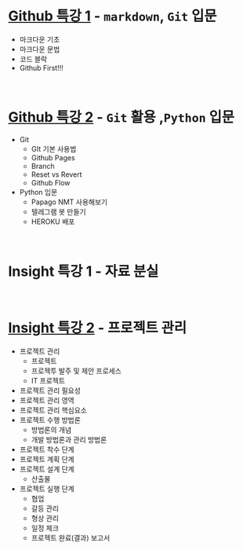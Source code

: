 # [Github 특강 1](./Github%20특강%201.md) - ```markdown```, ```Git``` 입문

- 마크다운 기초
- 마크다운 문법
- 코드 블락
- Github First!!!

<br>

# [Github 특강 2](./Github%20특강%202.md) - ```Git``` 활용 ,```Python``` 입문

- Git
  - GIt 기본 사용법
  - Github Pages
  - Branch
  - Reset vs Revert
  - Github Flow
- Python 입문
  - Papago NMT 사용해보기
  - 텔레그램 봇 만들기
  - HEROKU 배포

<br>

# Insight 특강 1 - 자료 분실

<br>

# [Insight 특강 2](./Insight%20특강%202.md) - 프로젝트 관리

- 프로젝트 관리
  - 프로젝트
  - 프로젝투 발주 및 제안 프로세스
  - IT 프로젝트
- 프로젝트 관리 필요성
- 프로젝트 관리 영역
- 프로젝트 관리 핵심요소
- 프로젝트 수행 방법론
  - 방법론의 개념
  - 개발 방법론과 관리 방법론
- 프로젝트 착수 단계
- 프로젝트 계획 단계
- 프로젝트 설계 단계
  - 산출물
- 프로젝트 실행 단계
  - 협업
  - 갈등 관리
  - 형상 관리
  - 일정 체크
  - 프로젝트 완료(결과) 보고서

